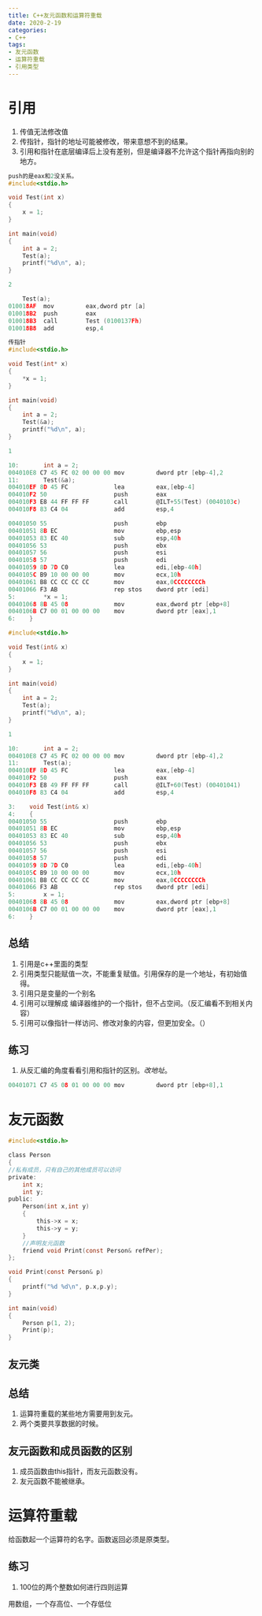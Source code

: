 ```yaml
---
title: C++友元函数和运算符重载
date: 2020-2-19
categories: 
- C++
tags: 
- 友元函数
- 运算符重载
- 引用类型
---
```


# 引用
1. 传值无法修改值
2. 传指针，指针的地址可能被修改，带来意想不到的结果。
3. 引用和指针在底层编译后上没有差别，但是编译器不允许这个指针再指向别的地方。

```c
push的是eax和2没关系。
#include<stdio.h>

void Test(int x)
{
	x = 1;
}

int main(void)
{
	int a = 2;
	Test(a);
	printf("%d\n", a);
}

2

	Test(a);
010018AF  mov         eax,dword ptr [a]  
010018B2  push        eax  
010018B3  call        Test (0100137Fh)  
010018B8  add         esp,4  
```

```c
传指针
#include<stdio.h>

void Test(int* x)
{
	*x = 1;
}

int main(void)
{
	int a = 2;
	Test(&a);
	printf("%d\n", a);
}

1

10:       int a = 2;
004010E8 C7 45 FC 02 00 00 00 mov         dword ptr [ebp-4],2
11:       Test(&a);
004010EF 8D 45 FC             lea         eax,[ebp-4]
004010F2 50                   push        eax
004010F3 E8 44 FF FF FF       call        @ILT+55(Test) (0040103c)
004010F8 83 C4 04             add         esp,4

00401050 55                   push        ebp
00401051 8B EC                mov         ebp,esp
00401053 83 EC 40             sub         esp,40h
00401056 53                   push        ebx
00401057 56                   push        esi
00401058 57                   push        edi
00401059 8D 7D C0             lea         edi,[ebp-40h]
0040105C B9 10 00 00 00       mov         ecx,10h
00401061 B8 CC CC CC CC       mov         eax,0CCCCCCCCh
00401066 F3 AB                rep stos    dword ptr [edi]
5:        *x = 1;
00401068 8B 45 08             mov         eax,dword ptr [ebp+8]
0040106B C7 00 01 00 00 00    mov         dword ptr [eax],1
6:    }

```

```c
#include<stdio.h>

void Test(int& x)
{
	x = 1;
}

int main(void)
{
	int a = 2;
	Test(a);
	printf("%d\n", a);
}

1

10:       int a = 2;
004010E8 C7 45 FC 02 00 00 00 mov         dword ptr [ebp-4],2
11:       Test(a);
004010EF 8D 45 FC             lea         eax,[ebp-4]
004010F2 50                   push        eax
004010F3 E8 49 FF FF FF       call        @ILT+60(Test) (00401041)
004010F8 83 C4 04             add         esp,4

3:    void Test(int& x)
4:    {
00401050 55                   push        ebp
00401051 8B EC                mov         ebp,esp
00401053 83 EC 40             sub         esp,40h
00401056 53                   push        ebx
00401057 56                   push        esi
00401058 57                   push        edi
00401059 8D 7D C0             lea         edi,[ebp-40h]
0040105C B9 10 00 00 00       mov         ecx,10h
00401061 B8 CC CC CC CC       mov         eax,0CCCCCCCCh
00401066 F3 AB                rep stos    dword ptr [edi]
5:        x = 1;
00401068 8B 45 08             mov         eax,dword ptr [ebp+8]
0040106B C7 00 01 00 00 00    mov         dword ptr [eax],1
6:    }

```

## 总结
1. 引用是c++里面的类型
2. 引用类型只能赋值一次，不能重复赋值。引用保存的是一个地址，有初始值得。
3. 引用只是变量的一个别名
4. 引用可以理解成 编译器维护的一个指针，但不占空间。（反汇编看不到相关内容）
5. 引用可以像指针一样访问、修改对象的内容，但更加安全。（）

## 练习
1. 从反汇编的角度看看引用和指针的区别。*改地址*。

```c
00401071 C7 45 08 01 00 00 00 mov         dword ptr [ebp+8],1
```

# 友元函数

```c
#include<stdio.h>

class Person
{
//私有成员，只有自己的其他成员可以访问
private:
	int x;
	int y;
public:
	Person(int x,int y)
	{
		this->x = x;
		this->y = y;
	}
	//声明友元函数
	friend void Print(const Person& refPer);
};

void Print(const Person& p)
{
	printf("%d %d\n", p.x,p.y);
}

int main(void)
{
	Person p(1, 2);
	Print(p);
}
```

## 友元类

## 总结
1. 运算符重载的某些地方需要用到友元。
2. 两个类要共享数据的时候。

## 友元函数和成员函数的区别
1. 成员函数由this指针，而友元函数没有。
2. 友元函数不能被继承。

# 运算符重载
给函数起一个运算符的名字。函数返回必须是原类型。


## 练习
1. 100位的两个整数如何进行四则运算

用数组，一个存高位、一个存低位